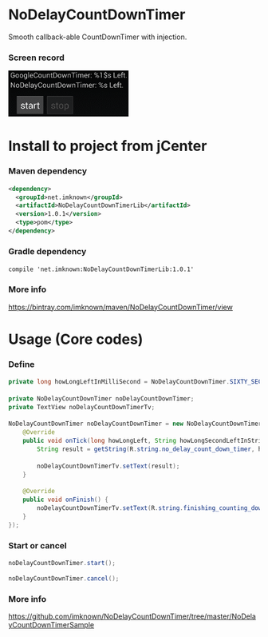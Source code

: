 # NoDelayCountDownTimer
Smooth callback-able CountDownTimer with injection.

### Screen record
![github](https://raw.githubusercontent.com/imknown/NoDelayCountDownTimer/master/Art/screen_record.gif "github")

# Install to project from jCenter
### Maven dependency
``` xml
<dependency>
  <groupId>net.imknown</groupId>
  <artifactId>NoDelayCountDownTimerLib</artifactId>
  <version>1.0.1</version>
  <type>pom</type>
</dependency>
```

### Gradle dependency
`compile 'net.imknown:NoDelayCountDownTimerLib:1.0.1'`

### More info
https://bintray.com/imknown/maven/NoDelayCountDownTimer/view



# Usage (Core codes)
### Define
``` java
private long howLongLeftInMilliSecond = NoDelayCountDownTimer.SIXTY_SECONDS;

private NoDelayCountDownTimer noDelayCountDownTimer;
private TextView noDelayCountDownTimerTv;

NoDelayCountDownTimer noDelayCountDownTimer = new NoDelayCountDownTimerInjector<TextView>(noDelayCountDownTimerTv, howLongLeftInMilliSecond).inject(new NoDelayCountDownTimerInjector.ICountDownTimerCallback() {
    @Override
    public void onTick(long howLongLeft, String howLongSecondLeftInStringFormat) {
        String result = getString(R.string.no_delay_count_down_timer, howLongSecondLeftInStringFormat);

        noDelayCountDownTimerTv.setText(result);
    }

    @Override
    public void onFinish() {
        noDelayCountDownTimerTv.setText(R.string.finishing_counting_down);
    }
});
```

### Start or cancel
``` java
noDelayCountDownTimer.start();
```
``` java
noDelayCountDownTimer.cancel();
```

### More info
https://github.com/imknown/NoDelayCountDownTimer/tree/master/NoDelayCountDownTimerSample
